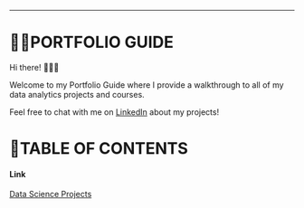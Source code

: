 ---
# 👩‍💻PORTFOLIO GUIDE

Hi there! 🙋🏻‍♀️

Welcome to my Portfolio Guide where I provide a walkthrough to all of my data analytics projects and courses.

Feel free to chat with me on [LinkedIn](https://www.linkedin.com/feed/) about my projects!

# 📑TABLE OF CONTENTS

#### Link
[Data Science Projects](Projects.md)

```python

